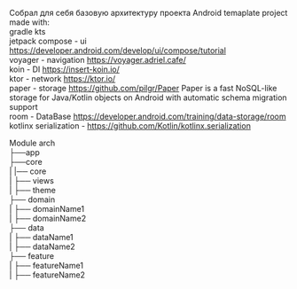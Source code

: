 Собрал для себя базовую архитектуру проекта
Android temaplate project made with:  
gradle kts  
jetpack compose - ui https://developer.android.com/develop/ui/compose/tutorial  
voyager - navigation https://voyager.adriel.cafe/  
koin - DI https://insert-koin.io/  
ktor - network https://ktor.io/  
paper - storage https://github.com/pilgr/Paper Paper is a fast NoSQL-like storage for Java/Kotlin objects on Android with automatic schema migration support    
room - DataBase https://developer.android.com/training/data-storage/room  
kotlinx serialization - https://github.com/Kotlin/kotlinx.serialization  

Module arch  
├──app  
├──core  
|  |── core  
|  ├── views  
|  ├── theme  
├── domain  
|   ├── domainName1  
|   ├── domainName2  
├── data  
|   ├── dataName1  
|   ├── dataName2  
├── feature  
|   ├── featureName1  
|   ├── featureName2  
